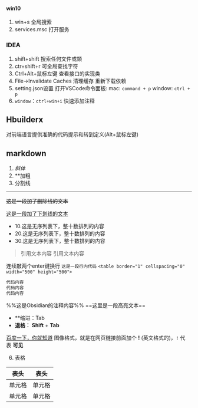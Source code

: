 #### win10
1. win+s 全局搜索
2. services.msc 打开服务

### IDEA
1. shift+shift 搜索任何文件或類
2. ctr+shift+r  可全局查找字符
3. Ctrl+Alt+鼠标左键 查看接口的实现类
4. File->Invalidate Caches   清理缓存 重新下载依赖
5. setting.json设置  打开VSCode命令面板: mac: `command + p` window: `ctrl + p`
6. `window`：`ctrl+win+i`   快速添加注释

## Hbuilderx
对前端语言提供准确的代码提示和转到定义(Alt+鼠标左键)

## markdown
1. *斜体*    
2. **加粗
3. 分割线 
***
~~这是一段加了删除线的文本~~

<u>这是一段加了下划线的文本</u>
- 10.这是无序列表下，整十数排列的内容
- 20.这是无序列表下，整十数排列的内容
- 30.这是无序列表下，整十数排列的内容

>引用文本内容
>引用文本内容

连续敲两个enter键换行
`这是一段行内代码`
`<table border="1" cellspacing="0" width="500" height="500">`
```java
代码内容
代码内容
代码内容
```
%%这是Obsidian的注释内容%%
==这里是一段高亮文本==

-   **缩进：Tab
-   **退格：**  **Shift** + **Tab**


[百度一下，你就知道](http://www.baidu.com "按住Ctrl点击跳转百度")  图像格式，就是在网页链接前面加个 **!** (英文格式的)，**`!`** 代表 **可见**

6. 表格

|  表头   | 表头  |
|  ----  | ----  |
| 单元格  | 单元格 |
| 单元格  | 单元格 |




